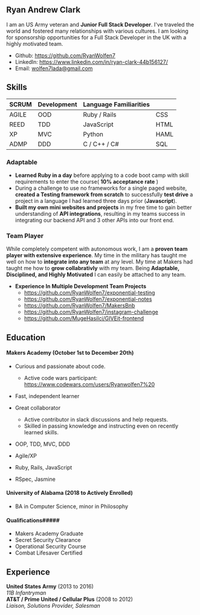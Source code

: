 ## Ryan Andrew Clark

I am an US Army veteran and **Junior Full Stack Developer**. I've traveled the world and fostered many relationships with various cultures. I am looking for sponsorship opportunities for a Full Stack Developer in the UK with a highly motivated team.

* Github: https://github.com/RyanWolfen7
* LinkedIn: https://www.linkedin.com/in/ryan-clark-44b156127/
* Email: wolfen7lada@gmail.com

## Skills
|SCRUM|Development|Language Familiarities||
|-----|-----------|----------------------|-|
|AGILE| OOD|Ruby / Rails|CSS|
|REED| TDD|JavaScript|HTML|
| XP| MVC| Python| HAML
|ADMP| DDD|C / C++ / C#| SQL
### Adaptable 

- **Learned Ruby in a day** before applying to a code boot camp with skill requirements to enter the course( **10% acceptance rate** )
- During a challenge to use no frameworks for a single paged website, **created a Testing framework from scratch** to successfully **test drive** a project in a language I had learned three days prior (**Javascript**).
- **Built my own mini websites and projects** in my free time to gain better understanding of **API integrations**, resulting in my teams success in integrating our backend API and 3 other APIs into our front end.

### Team Player

While completely competent with autonomous work, I am a **proven team player with extensive experience**. My time in the military has taught me well on how to **integrate into any team** at any level. My time at Makers had taught me how to **grow collabrativly** with my team. Being **Adaptable, Disciplined, and Highly Motivated** I can easily be attached to any team.  

- **Experience In Multiple Development Team Projects**
  - https://github.com/RyanWolfen7/exponential-testing
  - https://github.com/RyanWolfen7/exponential-notes
  - https://github.com/RyanWolfen7/MakersBnb
  - https://github.com/RyanWolfen7/instagram-challenge
  - https://github.com/MugeHasilci/GIVEit-frontend


## Education

#### Makers Academy (October 1st to December 20th)

- Curious and passionate about code.
  - Active code wars participant: https://www.codewars.com/users/Ryanwolfen7%20
- Fast, independent learner
- Great collaborator
  - Active contributor in slack discussions and help requests.
  - Skilled in passing knowledge and instructing even on recently learned skills.

- OOP, TDD, MVC, DDD
- Agile/XP
- Ruby, Rails, JavaScript
- RSpec, Jasmine

#### University of Alabama (2018 to Actively Enrolled)

- BA in Computer Science, minor in Philosophy

#### Qualifications#####

- Makers Academy Graduate
- Secret Security Clearance
- Operational Security Course
- Combat Lifesaver Certified

## Experience

**United States Army** (2013 to 2016)    
*11B Infantryman*  
**AT&T / Prime United / Cellular Plus** (2008 to 2012)   
*Liaison, Solutions Provider, Salesman*  
